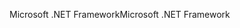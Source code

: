 <span data-ttu-id="e18c1-101">Microsoft .NET Framework</span><span class="sxs-lookup"><span data-stu-id="e18c1-101">Microsoft .NET Framework</span></span>